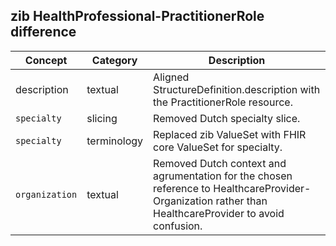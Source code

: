## zib HealthProfessional-PractitionerRole difference

| Concept         | Category          | Description                             | 
|-----------------|-------------------|-----------------------------------------|
| description | textual | Aligned StructureDefinition.description with the PractitionerRole resource. |
|`specialty` | slicing |  Removed Dutch specialty slice. |
|`specialty` | terminology |  Replaced zib ValueSet with FHIR core ValueSet for specialty. |
|`organization` | textual |  Removed Dutch context and agrumentation for the chosen reference to HealthcareProvider-Organization rather than HealthcareProvider to avoid confusion. |